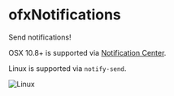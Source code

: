 ofxNotifications
================

Send notifications!

OSX 10.8+ is supported via [Notification Center](https://en.wikipedia.org/wiki/Notification_Center).

Linux is supported via `notify-send`.

![Linux](https://raw.githubusercontent.com/bakercp/ofxNotifications/master/image.png)
